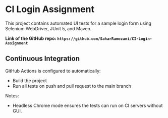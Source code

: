 # CI Login Assignment

This project contains automated UI tests for a sample login form using Selenium WebDriver, JUnit 5, and Maven.

**Link of the GitHub repo: `https://github.com/SaharRamezani/CI-Login-Assignment`**

## Continuous Integration

GitHub Actions is configured to automatically:

- Build the project
- Run all tests on push and pull request to the main branch

Notes:

- Headless Chrome mode ensures the tests can run on CI servers without GUI.

